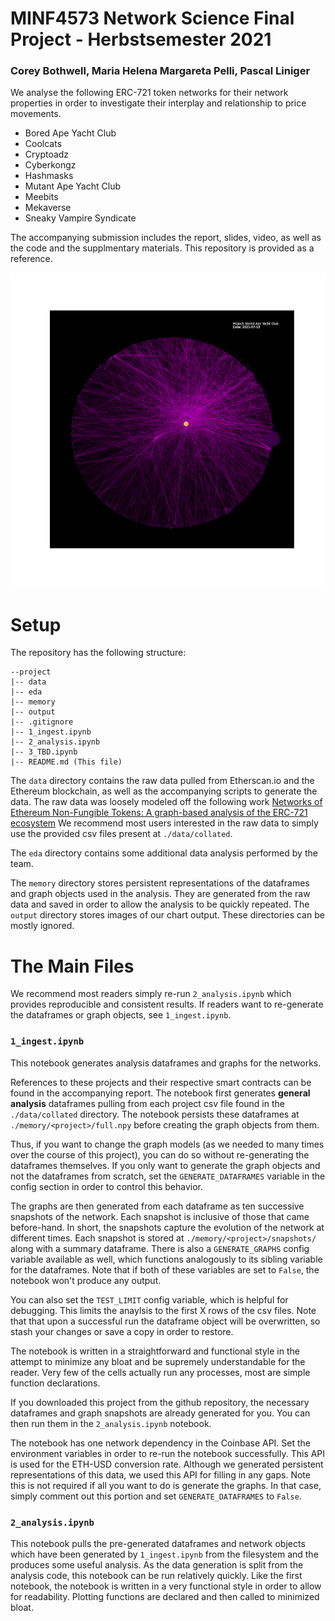 # MINF4573 Network Science Final Project - Herbstsemester 2021
### Corey Bothwell, Maria Helena Margareta Pelli, Pascal Liniger

We analyse the following ERC-721 token networks for their network properties in order to investigate their interplay and relationship to price movements.

- Bored Ape Yacht Club
- Coolcats
- Cryptoadz
- Cyberkongz
- Hashmasks
- Mutant Ape Yacht Club
- Meebits
- Mekaverse
- Sneaky Vampire Syndicate

The accompanying submission includes the report, slides, video, as well as the code and the supplmentary materials. This repository is provided as a reference.

![BAYC Network 2021 JUL 16](https://github.com/blueslurpee/netsci-final-project/blob/master/BAYC_20210716.png?raw=true)

# Setup

The repository has the following structure:

```
--project
|-- data
|-- eda
|-- memory
|-- output
|-- .gitignore
|-- 1_ingest.ipynb
|-- 2_analysis.ipynb
|-- 3_TBD.ipynb
|-- README.md (This file)
```

The `data` directory contains the raw data pulled from Etherscan.io and the Ethereum blockchain, as well as the accompanying scripts to generate the data.
The raw data was loosely modeled off the following work [Networks of Ethereum Non-Fungible Tokens: A graph-based analysis of the ERC-721 ecosystem](https://arxiv.org/abs/2110.12545)
We recommend most users interested in the raw data to simply use the provided csv files present at `./data/collated`.

The `eda` directory contains some additional data analysis performed by the team.

The `memory` directory stores persistent representations of the dataframes and graph objects used in the analysis. They are generated from the raw data and saved in order to allow the analysis to be quickly repeated.
The `output` directory stores images of our chart output. These directories can be mostly ignored.

# The Main Files

We recommend most readers simply re-run `2_analysis.ipynb` which provides reproducible and consistent results. If readers want to re-generate the dataframes or graph objects, see `1_ingest.ipynb`.

### `1_ingest.ipynb`

This notebook generates analysis dataframes and graphs for the networks.

References to these projects and their respective smart contracts can be found in the accompanying report. 
The notebook first generates **general analysis** dataframes pulling from each project csv file found in the `./data/collated` directory. The notebook persists these dataframes at `./memory/<project>/full.npy` before creating the graph objects from them. 

Thus, if you want to change the graph models (as we needed to many times over the course of this project), you can do so without re-generating the dataframes themselves. If you only want to generate the graph objects and not the dataframes from scratch, set the `GENERATE_DATAFRAMES` variable in the config section in order to control this behavior.

The graphs are then generated from each dataframe as ten successive snapshots of the network. Each snapshot is inclusive of those that came before-hand. In short, the snapshots capture the evolution of the network at different times. Each snapshot is stored at `./memory/<project>/snapshots/` along with a summary dataframe. There is also a `GENERATE_GRAPHS` config variable available as well, which functions analogously to its sibling variable for the dataframes. Note that if both of these variables are set to `False`, the notebook won't produce any output.

You can also set the `TEST_LIMIT` config variable, which is helpful for debugging. This limits the anaylsis to the first X rows of the csv files. Note that that upon a successful run the dataframe object will be overwritten, so stash your changes or save a copy in order to restore. 

The notebook is written in a straightforward and functional style in the attempt to minimize any bloat and be supremely understandable for the reader. Very few of the cells actually run any processes, most are simple function declarations.

If you downloaded this project from the github repository, the necessary dataframes and graph snapshots are already generated for you. You can then run them in the `2_analysis.ipynb` notebook.

The notebook has one network dependency in the Coinbase API. Set the environment variables in order to re-run the notebook successfully. This API is used for the ETH-USD conversion rate. Although we generated persistent representations of this data, we used this API for filling in any gaps. Note this is not required if all you want to do is generate the graphs. In that case, simply comment out this portion and set `GENERATE_DATAFRAMES` to `False`.

### `2_analysis.ipynb`

This notebook pulls the pre-generated dataframes and network objects which have been generated by `1_ingest.ipynb` from the filesystem and the produces some useful analysis.
As the data generation is split from the analysis code, this notebook can be run relatively quickly. Like the first notebook, the notebook is written in a very functional style in order to allow for readability. Plotting functions are declared and then called to minimized bloat. 
